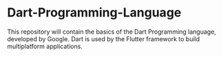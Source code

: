 # Dart-Programming-Language
This repository will contain the basics of the Dart Programming language, developed by Google. Dart is used by the Flutter framework to build multiplatform applications.
